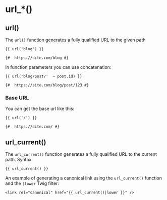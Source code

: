 # url_*()

## url()

The `url()` function generates a fully qualified URL to the given path

```twig
{{ url('blog') }}

{#  https://site.com/blog #}
```

In function parameters you can use concatenation:

```twig
{{ url('blog/post/'  ~ post.id) }}

{#  https://site.com/blog/post/123 #}
```

### Base URL

You can get the base url like this:

```twig
{{ url('/') }}

{#  https://site.com/ #}
```

## url_current()

The `url_current()` function generates a fully qualified URL to the current path. Syntax:

```twig
{{ url_current() }}
```

An example of generating a canonical link using the `url_current()` function and the `|lower` Twig filter:

```twig
<link rel="canonical" href="{{ url_current()|lower }}" />
```
